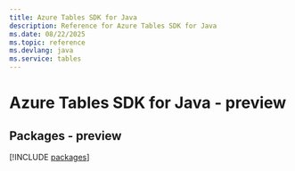 ```yaml
---
title: Azure Tables SDK for Java
description: Reference for Azure Tables SDK for Java
ms.date: 08/22/2025
ms.topic: reference
ms.devlang: java
ms.service: tables
---
```

# Azure Tables SDK for Java - preview
## Packages - preview
[!INCLUDE [packages](tables-index.md)]